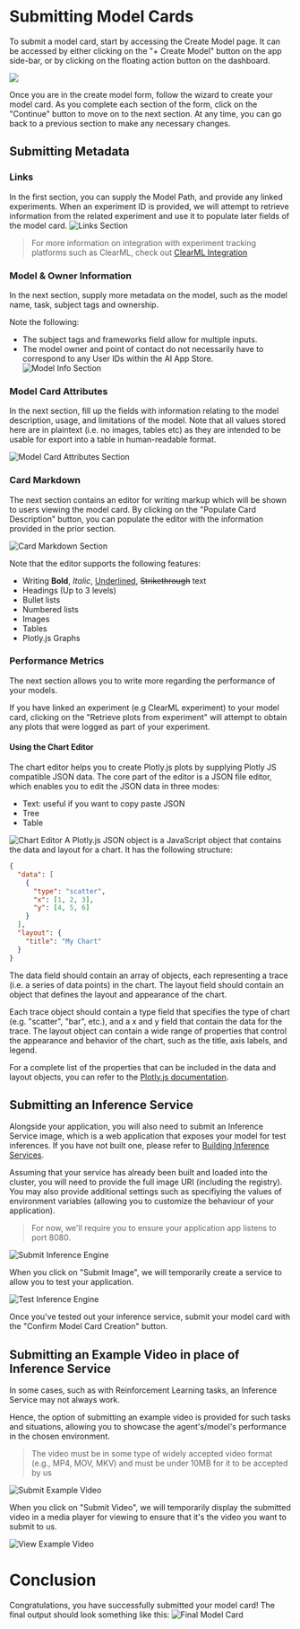 # Submitting Model Cards

To submit a model card, start by accessing the Create Model page. It can be accessed by either clicking on the "+ Create Model" button on the app side-bar, or by clicking on the floating action button on the dashboard.

![](../../_static/model-cards/access-form-1.png)

Once you are in the create model form, follow the wizard to create your model card. As you complete each section of the form, click on the "Continue" button to move on to the next section. At any time, you can go back to a previous section to make any necessary changes.

## Submitting Metadata

### Links

In the first section, you can supply the Model Path, and provide any linked experiments. When an experiment ID is provided, we will attempt to retrieve information from the related experiment and use it to populate later fields of the model card.
![Links Section](../../_static/model-cards/links.png)

> For more information on integration with experiment tracking platforms such as ClearML, check out [ClearML Integration](../integrations/clearml.md)

### Model & Owner Information

In the next section, supply more metadata on the model, such as the model name, task, subject tags and ownership.

Note the following:

- The subject tags and frameworks field allow for multiple inputs.
- The model owner and point of contact do not necessarily have to correspond to any User IDs within the AI App Store.
  ![Model Info Section](../../_static/model-cards/model_info.png)

### Model Card Attributes

In the next section, fill up the fields with information relating to the model description, usage, and limitations of the model. Note that all values stored here are in plaintext (i.e. no images, tables etc) as they are intended to be usable for export into a table in human-readable format.

![Model Card Attributes Section](../../_static/model-cards/attributes.png)

### Card Markdown

The next section contains an editor for writing markup which will be shown to users viewing the model card. By clicking on the "Populate Card Description" button, you can populate the editor with the information provided in the prior section.

![Card Markdown Section](../../_static/model-cards/markup.png)

Note that the editor supports the following features:

- Writing **Bold**, _Italic_, <ins>Underlined</ins>, ~~Strikethrough~~ text
- Headings (Up to 3 levels)
- Bullet lists
- Numbered lists
- Images
- Tables
- Plotly.js Graphs

### Performance Metrics

The next section allows you to write more regarding the performance of your models.

If you have linked an experiment (e.g ClearML experiment) to your model card, clicking on the "Retrieve plots from experiment" will attempt to obtain any plots that were logged as part of your experiment.

#### Using the Chart Editor

The chart editor helps you to create Plotly.js plots by supplying Plotly JS compatible JSON data. The core part of the editor is a JSON file editor, which enables you to edit the JSON data in three modes:

- Text: useful if you want to copy paste JSON
- Tree
- Table

![Chart Editor](../../_static/model-cards/chart-editor.png)
A Plotly.js JSON object is a JavaScript object that contains the data and layout for a chart. It has the following structure:

```json
{
  "data": [
    {
      "type": "scatter",
      "x": [1, 2, 3],
      "y": [4, 5, 6]
    }
  ],
  "layout": {
    "title": "My Chart"
  }
}
```

The data field should contain an array of objects, each representing a trace (i.e. a series of data points) in the chart. The layout field should contain an object that defines the layout and appearance of the chart.

Each trace object should contain a type field that specifies the type of chart (e.g. "scatter", "bar", etc.), and a x and y field that contain the data for the trace. The layout object can contain a wide range of properties that control the appearance and behavior of the chart, such as the title, axis labels, and legend.

For a complete list of the properties that can be included in the data and layout objects, you can refer to the [Plotly.js documentation](https://plotly.com/javascript/basic-charts/).

## Submitting an Inference Service

Alongside your application, you will also need to submit an Inference Service image, which is a web application that exposes your model for test inferences. If you have not built one, please refer to [Building Inference Services](../inference-services/building-inference-services.md).

Assuming that your service has already been built and loaded into the cluster, you will need to provide the full image URI (including the registry). You may also provide additional settings such as specifiying the values of environment variables (allowing you to customize the behaviour of your application).

> For now, we'll require you to ensure your application app listens to port 8080.

![Submit Inference Engine](../../_static/model-cards/submit-inference-engine.png)

When you click on "Submit Image", we will temporarily create a service to allow you to test your application.

![Test Inference Engine](../../_static/model-cards/test-inference-engine.png)

Once you've tested out your inference service, submit your model card with the "Confirm Model Card Creation" button.

## Submitting an Example Video in place of Inference Service

In some cases, such as with Reinforcement Learning tasks, an Inference Service may not always work.

Hence, the option of submitting an example video is provided for such tasks and situations, allowing you to showcase the agent's/model's performance in the chosen environment.

> The video must be in some type of widely accepted video format (e.g., MP4, MOV, MKV) and must be under 10MB for it to be accepted by us

![Submit Example Video](../../_static/model-cards/submit-example-video.png)

When you click on "Submit Video", we will temporarily display the submitted video in a media player for viewing to ensure that it's the video you want to submit to us.

![View Example Video](../../_static/model-cards/display-example-video.png)

# Conclusion

Congratulations, you have successfully submitted your model card! The final output should look something like this:
![Final Model Card](../../_static/model-cards/model-card.png)
